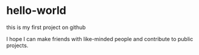# hello-world
this is my first project on github

I hope I can make friends with like-minded people and contribute to public projects.

